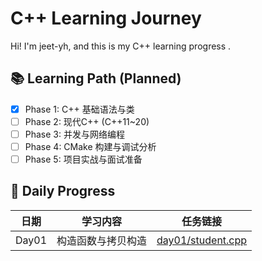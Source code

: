 # C++ Learning Journey

Hi! I'm jeet-yh, and this is my C++ learning progress .

## 📚 Learning Path (Planned)

- [x] Phase 1: C++ 基础语法与类
- [ ] Phase 2: 现代C++ (C++11~20)
- [ ] Phase 3: 并发与网络编程
- [ ] Phase 4: CMake 构建与调试分析
- [ ] Phase 5: 项目实战与面试准备

## 📅 Daily Progress

| 日期 | 学习内容 | 任务链接 |
|------|----------|----------|
| Day01 | 构造函数与拷贝构造 | [day01/student.cpp](./day01/student.cpp) |
